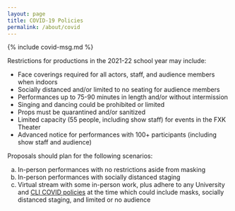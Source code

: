 ```yaml
---
layout: page
title: COVID-19 Policies
permalink: /about/covid
---
```


{% include covid-msg.md %}

Restrictions for productions in the 2021-22 school year may include:

* Face coverings required for all actors, staff, and audience members when indoors
* Socially distanced and/or limited to no seating for audience members
* Performances up to 75-90 minutes in length and/or without intermission
* Singing and dancing could be prohibited or limited
* Props must be quarantined and/or sanitized
* Limited capacity (55 people, including show staff) for events in the FXK Theater
* Advanced notice for performances with 100+ participants (including show staff and audience)

Proposals should plan for the following scenarios:
<ol type="a">
  <li>In-person performances with no restrictions aside from masking</li>
  <li>In-person performances with socially distanced staging</li>
  <li>Virtual stream with some in-person work, plus adhere to any University and <a href="https://leadership.uchicago.edu/registered-student-organizations/autumn-quarter-2021-updates/">CLI COVID policies</a> at the time which could include masks, socially distanced staging, and limited or no audience</li>
</ol>